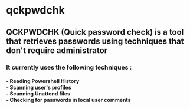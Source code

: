 # qckpwdchk
<h2>QCKPWDCHK (Quick password check) is a tool that retrieves passwords using techniques that don't require administrator</h2> <h3> <b>It currently uses the following techniques :</b><br></h3><h4>
- Reading Powershell History <br>
- Scanning user's profiles<br>
- Scanning Unattend files<br>
- Checking for passwords in local user comments<br>
</h4>
  

